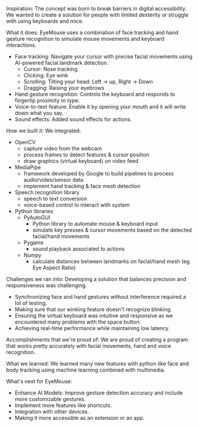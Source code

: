 Inspiration:
The concept was born to break barriers in digital accessibility. We wanted to create a solution for people with limited dexterity or struggle with using keyboards and mice.

What it does:
EyeMouse uses a combination of face tracking and hand gesture recognition to simulate mouse movements and keyboard interactions.
- Face tracking: Navigate your cursor with precise facial movements using AI-powered facial landmark detection.
     - Cursor: Nose tracking
     - Clicking: Eye wink
     - Scrolling: Tilting your head: Left -> up, Right -> Down
     - Dragging: Raising your eyebrows
- Hand gesture recognition: Controls the keyboard and responds to fingertip proximity to type.
- Voice-to-text feature: Enable it by opening your mouth and it will write down what you say.
- Sound effects: Added sound effects for actions.

How we built it:
We integrated:
- OpenCV
     - capture video from the webcam
     - process frames to detect features & cursor position
     - draw graphics (virtual keyboard) on video feed
- MediaPipe
     - framework developed by Google to build pipelines to process audio/video/sensor data
     - implement hand tracking & face mesh detection
- Speech recognition library
     - speech to text conversion
     - voice-based control to interact with system
- Python libraries
     - PyAutoGUI
          - Python library to automate mouse & keyboard input
          - simulate key presses & cursor movements based on the detected facial/hand movements
     - Pygame
          - sound playback associated to actions
     - Numpy
          - calculate distances between landmarks on facial/hand mesh (eg. Eye Aspect Ratio)
            
Challenges we ran into:
Developing a solution that balances precision and responsiveness was challenging.
- Synchronizing face and hand gestures without interference required a lot of testing.
- Making sure that our winking feature doesn't recognize blinking.
- Ensuring the virtual keyboard was intuitive and responsive as we encountered many problems with the space button.
- Achieving real-time performance while maintaining low latency.

Accomplishments that we're proud of:
We are proud of creating a program that works pretty accurately with facial movements, hand and voice recognition.

What we learned:
We learned many new features with python like face and body tracking using machine learning combined with multimedia.

What's next for EyeMouse:
- Enhance AI Models: Improve gesture detection accuracy and include more customizable gestures.
- Implement more features like shortcuts.
- Integration with other devices.
- Making it more accessible as an extension or an app.
